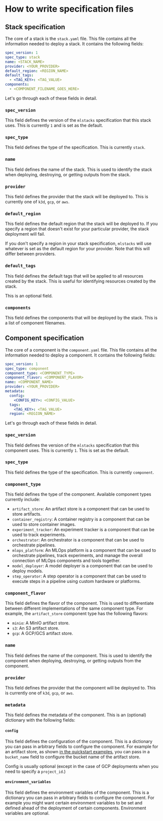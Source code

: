 # How to write specification files

## Stack specification

The core of a stack is the `stack.yaml` file. This file contains all the
information needed to deploy a stack. It contains the following fields:

```yaml
spec_version: 1
spec_type: stack
name: <STACK_NAME>
provider: <YOUR_PROVIDER>
default_region: <REGION_NAME>
default_tags:
  - <TAG_KEY>: <TAG_VALUE>
components:
  - <COMPONENT_FILENAME_GOES_HERE>
```

Let's go through each of these fields in detail.

### `spec_version`

This field defines the version of the `mlstacks` specification that this stack
uses. This is currently `1` and is set as the default.

### `spec_type`

This field defines the type of the specification. This is currently `stack`.

### `name`

This field defines the name of the stack. This is used to identify the stack
when deploying, destroying, or getting outputs from the stack.

### `provider`

This field defines the provider that the stack will be deployed to. This is
currently one of `k3d`, `gcp`, or `aws`.

### `default_region`

This field defines the default region that the stack will be deployed to. If you
specify a region that doesn't exist for your particular provider, the stack
deployment will fail.

If you don't specify a region in your stack specification, `mlstacks` will use
whatever is set as the default region for your provider. Note that this will
differ between providers.

### `default_tags`

This field defines the default tags that will be applied to all resources
created by the stack. This is useful for identifying resources created by the
stack.

This is an optional field.

### `components`

This field defines the components that will be deployed by the stack. This is a
list of component filenames.

## Component specification

The core of a component is the `component.yaml` file. This file contains all the
information needed to deploy a component. It contains the following fields:

```yaml
spec_version: 1
spec_type: component
component_type: <COMPONENT_TYPE>
component_flavor: <COMPONENT_FLAVOR>
name: <COMPONENT_NAME>
provider: <YOUR_PROVIDER>
metadata:
  config:
    <CONFIG_KEY>: <CONFIG_VALUE>
  tags:
    <TAG_KEY>: <TAG_VALUE>
  region: <REGION_NAME>
```

Let's go through each of these fields in detail.

### `spec_version`

This field defines the version of the `mlstacks` specification that this
component uses. This is currently `1`. This is set as the default.

### `spec_type`

This field defines the type of the specification. This is currently `component`.

### `component_type`

This field defines the type of the component. Available component types
currently include:

- `artifact_store`: An artifact store is a component that can be used to store
  artifacts.
- `container_registry`: A container registry is a component that can be used to
  store container images.
- `experiment_tracker`: An experiment tracker is a component that can be used to
  track experiments.
- `orchestrator`: An orchestrator is a component that can be used to orchestrate
  pipelines.
- `mlops_platform`: An MLOps platform is a component that can be used to
  orchestrate pipelines, track experiments, and manage the overall connection of
  MLOps components and tools together.
- `model_deployer`: A model deployer is a component that can be used to deploy
  models.
- `step_operator`: A step operator is a component that can be used to execute
  steps in a pipeline using custom hardware or platforms.

### `component_flavor`

This field defines the flavor of the component. This is used to differentiate
between different implementations of the same component type. For example, the
`artifact_store` component type has the following flavors:

- `minio`: A MinIO artifact store.
- `s3`: An S3 artifact store.
- `gcp`: A GCP/GCS artifact store.

### `name`

This field defines the name of the component. This is used to identify the
component when deploying, destroying, or getting outputs from the component.

### `provider`

This field defines the provider that the component will be deployed to. This is
currently one of `k3d`, `gcp`, or `aws`.

### `metadata`

This field defines the metadata of the component. This is an (optional)
dictionary with the following fields:

#### `config`

This field defines the configuration of the component. This is a dictionary you
can pass in arbitrary fields to configure the component. For example for an
artifact store, as shown
[in the quickstart examples](../getting-started/gcp.md), you can pass in a
`bucket_name` field to configure the bucket name of the artifact store.

Config is usually optional (except in the case of GCP deployments when you need
to specify a `project_id`.)

#### `environment_variables`

This field defines the environment variables of the component. This is a
dictionary you can pass in arbitrary fields to configure the component. For
example you might want certain environment variables to be set and defined ahead
of the deployment of certain components. Environment variables are optional.
